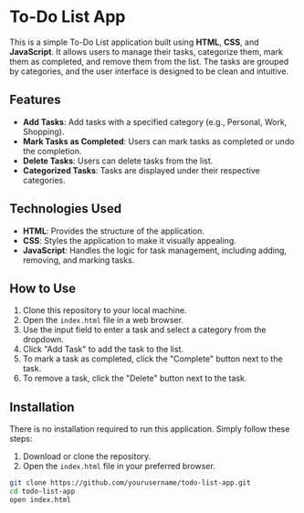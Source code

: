 # To-Do List App

This is a simple To-Do List application built using **HTML**, **CSS**, and **JavaScript**. It allows users to manage their tasks, categorize them, mark them as completed, and remove them from the list. The tasks are grouped by categories, and the user interface is designed to be clean and intuitive.

## Features
- **Add Tasks**: Add tasks with a specified category (e.g., Personal, Work, Shopping).
- **Mark Tasks as Completed**: Users can mark tasks as completed or undo the completion.
- **Delete Tasks**: Users can delete tasks from the list.
- **Categorized Tasks**: Tasks are displayed under their respective categories.

## Technologies Used
- **HTML**: Provides the structure of the application.
- **CSS**: Styles the application to make it visually appealing.
- **JavaScript**: Handles the logic for task management, including adding, removing, and marking tasks.

## How to Use
1. Clone this repository to your local machine.
2. Open the `index.html` file in a web browser.
3. Use the input field to enter a task and select a category from the dropdown.
4. Click "Add Task" to add the task to the list.
5. To mark a task as completed, click the "Complete" button next to the task.
6. To remove a task, click the "Delete" button next to the task.

## Installation

There is no installation required to run this application. Simply follow these steps:

1. Download or clone the repository.
2. Open the `index.html` file in your preferred browser.

```bash
git clone https://github.com/yourusername/todo-list-app.git
cd todo-list-app
open index.html

